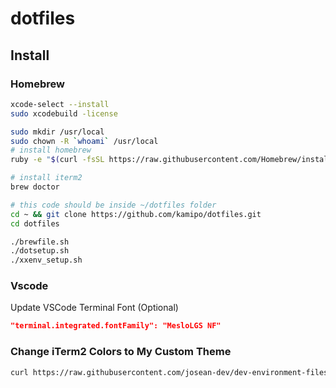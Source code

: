 # dotfiles

## Install

### Homebrew

```sh
xcode-select --install
sudo xcodebuild -license

sudo mkdir /usr/local
sudo chown -R `whoami` /usr/local
# install homebrew
ruby -e "$(curl -fsSL https://raw.githubusercontent.com/Homebrew/install/master/install)"

# install iterm2
brew doctor

# this code should be inside ~/dotfiles folder
cd ~ && git clone https://github.com/kamipo/dotfiles.git
cd dotfiles

./brewfile.sh
./dotsetup.sh
./xxenv_setup.sh

```

### Vscode

Update VSCode Terminal Font (Optional)

```json
"terminal.integrated.fontFamily": "MesloLGS NF"
```

### Change iTerm2 Colors to My Custom Theme

```sh
curl https://raw.githubusercontent.com/josean-dev/dev-environment-files/main/coolnight.itermcolors --output ~/Downloads/coolnight.itermcolors
```
